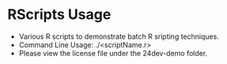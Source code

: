 # RScripts Usage
* Various R scripts to demonstrate batch R sripting techniques.
* Command Line Usage: ./<scriptName.r>
* Please view the license file under the 24dev-demo folder. 
